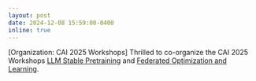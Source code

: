 ```yaml
---
layout: post
date: 2024-12-08 15:59:00-0400
inline: true
---
```




[Organization: CAI 2025 Workshops] Thrilled to co-organize the CAI 2025 Workshops [LLM Stable Pretraining](https://stable-pretraining-paradigms-for-llms.github.io/stable-pretraining-paradigms-for-llms-workshop.github.io/index) and [Federated Optimization and Learning](https://xw00616.github.io/Fairness-aware-Federated-Optimization-and-Learning/index).

